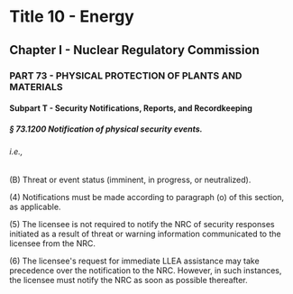 
# Title 10 - Energy
## Chapter I - Nuclear Regulatory Commission
### PART 73 - PHYSICAL PROTECTION OF PLANTS AND MATERIALS
#### Subpart T - Security Notifications, Reports, and Recordkeeping
##### § 73.1200 Notification of physical security events.
###### i.e.,

(B) Threat or event status (imminent, in progress, or neutralized).

(4) Notifications must be made according to paragraph (o) of this section, as applicable.

(5) The licensee is not required to notify the NRC of security responses initiated as a result of threat or warning information communicated to the licensee from the NRC.

(6) The licensee's request for immediate LLEA assistance may take precedence over the notification to the NRC. However, in such instances, the licensee must notify the NRC as soon as possible thereafter.
